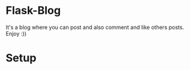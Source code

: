 # Flask-Blog
It's a blog where you can post and also comment and like others posts. Enjoy :))

# Setup
